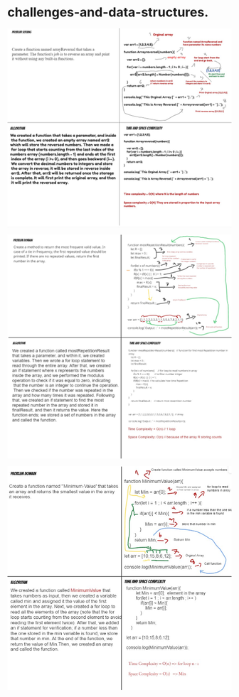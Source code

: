 # challenges-and-data-structures.

![Array Reversal](https://github.com/osamaaAlmahameed/challenges-and-data-structures./blob/main/ArrayReversal.jpg)

![Array Reversal](https://raw.githubusercontent.com/osamaaAlmahameed/challenges-and-data-structures./main/theMostFrequent.jpg)

![Minmim Value](https://raw.githubusercontent.com/osamaaAlmahameed/challenges-and-data-structures./main/MinmimValue.jpg)

